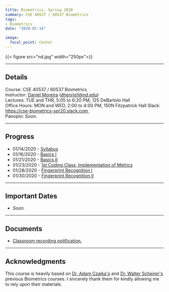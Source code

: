 ```yaml
---
title: Biometrics, Spring 2020
summary: CSE 40537 / 60537 Biometrics
tags:
- Biometrics
date: "2020-01-14"

image:
  focal_point: Center
---
```

{{< figure src="nd.jpg" width="250px">}}

----------
## Details
Course: CSE 40537 / 60537 Biometrics  
Instructor: [Daniel Moreira](/) (dhenriq1@nd.edu)  
Lectures: TUE and THR, 5:05 to 6:20 PM, 125 DeBartolo Hall  
Office Hours: MON and WED, 2:00 to 4:00 PM, 150N Fitzpatrick Hall
Slack: https://cse-biometrics-spr20.slack.com   
Panopto: *Soon.*  

-----------
## Progress
* 01/14/2020 - [Syllabus](/teaching/biometrics-spr20/lecture_00.pdf)  
* 01/16/2020 - [Basics I](/teaching/biometrics-spr20/lecture_01.pdf)
* 01/21/2020 - [Basics II](/teaching/biometrics-spr20/lecture_02.pdf)
* 01/23/2020 - [1st Coding Class, Implementation of Metrics](/teaching/biometrics-spr20/lecture_03.zip)
* 01/28/2020 - [Fingerprint Recognition I](/teaching/biometrics-spr20/lecture_04.pdf)
* 01/30/2020 - [Fingerprint Recognition II](/teaching/biometrics-spr20/lecture_05.pdf)

------------------
## Important Dates
* *Soon.*

------------------
## Documents
* [Classroom recording notification.](/teaching/biometrics-spr20/panopto.pdf)    

------------------

## Acknowledgments
This course is heavily based on [Dr. Adam Czajka's](https://engineering.nd.edu/profiles/aczajka) and [Dr. Walter Scheirer's](https://www.wjscheirer.com/teaching/biometrics/yr2015fa/) previous Biometrics courses. I sincerely thank them for kindly allowing me to rely upon their materials.
 